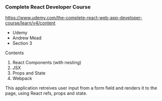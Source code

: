 ### Complete React Developer Course   

https://www.udemy.com/the-complete-react-web-app-developer-course/learn/v4/content 

- Udemy   
- Andrew Mead   
- Section 3  

Contents
1. React Components (with nesting)  
2. JSX   
3. Props and State  
4. Webpack  

This application retreives user input from a form field and renders it to the page, using React refs, props and state. 